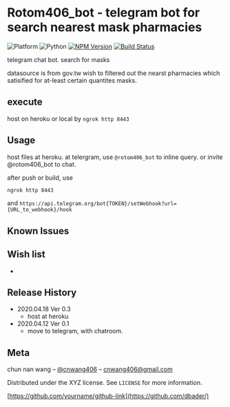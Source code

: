 # Rotom406_bot - telegram bot for search nearest mask pharmacies

![Platform][platform-image]
![Python][python-image]
[![NPM Version][npm-image]][npm-url]
[![Build Status][travis-image]][travis-url]

telegram chat bot.
search for masks

datasource is from gov.tw
wish to filtered out the nearst pharmacies which satisified for at-least certain quantites masks.

## execute

host on heroku or local by `ngrok http 8443`

## Usage
host files at heroku.
at telergram, use `@rotom406_bot`  to inline query.
or invite @rotom406_bot to chat.

after push or build, use
```sh
ngrok http 8443
```
and
`https://api.telegram.org/bot{TOKEN}/setWebhook?url={URL_to_webhook}/hook`

## Known Issues


## Wish list
-
## Release History


- 2020.04.18 Ver 0.3
    * host at heroku
- 2020.04.12 Ver 0.1
    * move to telegram, with chatroom.


## Meta

chun nan wang – [@cnwang406](https://twitter.com/cnwang406) – cnwang406@gmail.com

Distributed under the XYZ license. See ``LICENSE`` for more information.

[https://github.com/yourname/github-link](https://github.com/dbader/)


<!-- Markdown link & img dfn's -->
[npm-image]: https://img.shields.io/badge/version-0.5.0-orange
[npm-url]: https://npmjs.org/package/datadog-metrics
[npm-downloads]: https://img.shields.io/npm/dm/datadog-metrics.svg?style=flat-square
[travis-image]: https://img.shields.io/badge/build-working-red
[travis-url]: https://img.shields.io/badge/build-working-red
[wiki]: https://github.com/yourname/yourproject/wiki
[platform-image]:https://img.shields.io/badge/platform-heroku-orange
[python-image]:https://img.shields.io/badge/python-3.6%20%7C%203.7-blue
[snapshot-img]:file://resources/snapshot.jpg

